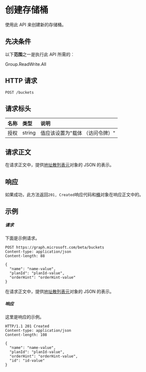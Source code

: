 # <a name="create-bucket"></a>创建存储桶

使用此 API 来创建新的存储桶。
## <a name="prerequisites"></a>先决条件
以下**范围**之一是执行此 API 所需的︰
 
Group.ReadWrite.All

## <a name="http-request"></a>HTTP 请求
<!-- { "blockType": "ignored" } -->
```http
POST /buckets

```
## <a name="request-headers"></a>请求标头
| 名称       | 类型 | 说明|
|:---------------|:--------|:----------|
| 授权  | string  | 值应该设置为"载体 （访问令牌）" |

## <a name="request-body"></a>请求正文
在请求正文中，提供[地址散列表元](../resources/bucket.md)对象的 JSON 的表示。


## <a name="response"></a>响应
如果成功，此方法返回`201, Created`响应代码和[桶](../resources/bucket.md)对象在响应正文中的。

## <a name="example"></a>示例
##### <a name="request"></a>请求
下面是示例请求。
<!-- {
  "blockType": "request",
  "name": "create_bucket_from_buckets"
}-->
```http
POST https://graph.microsoft.com/beta/buckets
Content-type: application/json
Content-length: 88

{
  "name": "name-value",
  "planId": "planId-value",
  "orderHint": "orderHint-value"
}
```
在请求正文中，提供[地址散列表元](../resources/bucket.md)对象的 JSON 的表示。
##### <a name="response"></a>响应
这里是响应的示例。 
<!-- {
  "blockType": "response",
  "truncated": true,
  "@odata.type": "microsoft.graph.bucket"
} -->
```http
HTTP/1.1 201 Created
Content-type: application/json
Content-length: 108

{
  "name": "name-value",
  "planId": "planId-value",
  "orderHint": "orderHint-value",
  "id": "id-value"
}
```

<!-- uuid: 8fcb5dbc-d5aa-4681-8e31-b001d5168d79
2015-10-25 14:57:30 UTC -->
<!-- {
  "type": "#page.annotation",
  "description": "Create bucket",
  "keywords": "",
  "section": "documentation",
  "tocPath": ""
}-->